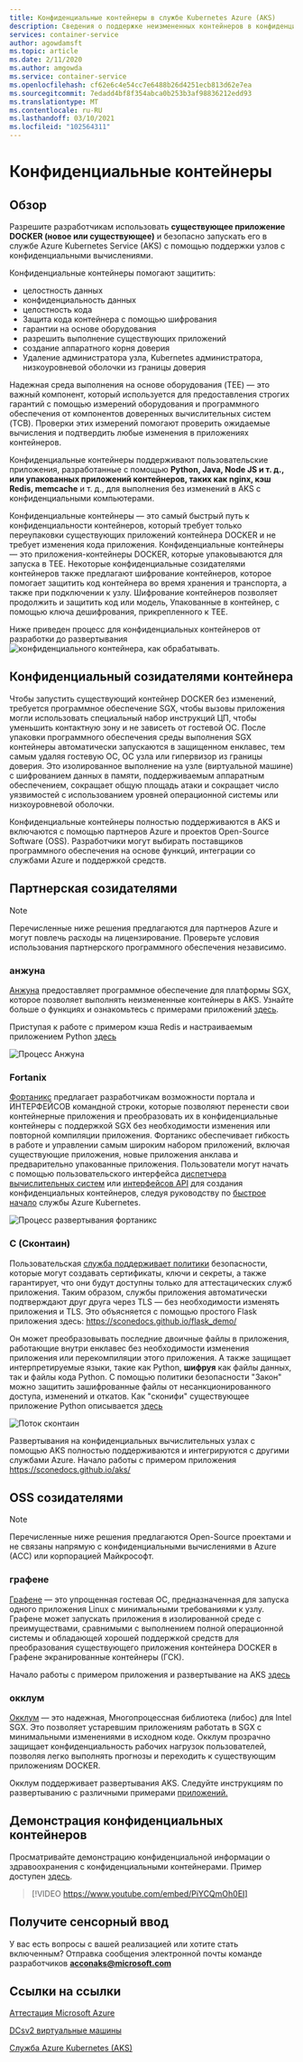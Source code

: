 ```yaml
---
title: Конфиденциальные контейнеры в службе Kubernetes Azure (AKS)
description: Сведения о поддержке неизмененных контейнеров в конфиденциальных контейнерах.
services: container-service
author: agowdamsft
ms.topic: article
ms.date: 2/11/2020
ms.author: amgowda
ms.service: container-service
ms.openlocfilehash: cf62e6c4e54cc7e6488b26d4251ecb813d62e7ea
ms.sourcegitcommit: 7edadd4bf8f354abca0b253b3af98836212edd93
ms.translationtype: MT
ms.contentlocale: ru-RU
ms.lasthandoff: 03/10/2021
ms.locfileid: "102564311"
---
```

# <a name="confidential-containers"></a>Конфиденциальные контейнеры

## <a name="overview"></a>Обзор

Разрешите разработчикам использовать **существующее приложение DOCKER (новое или существующее)** и безопасно запускать его в службе Azure Kubernetes Service (AKS) с помощью поддержки узлов с конфиденциальными вычислениями.

Конфиденциальные контейнеры помогают защитить:

- целостность данных 
- конфиденциальность данных
- целостность кода
- Защита кода контейнера с помощью шифрования
- гарантии на основе оборудования
- разрешить выполнение существующих приложений
- создание аппаратного корня доверия
- Удаление администратора узла, Kubernetes администратора, низкоуровневой оболочки из границы доверия

Надежная среда выполнения на основе оборудования (TEE) — это важный компонент, который используется для предоставления строгих гарантий с помощью измерений оборудования и программного обеспечения от компонентов доверенных вычислительных систем (TCB). Проверки этих измерений помогают проверить ожидаемые вычисления и подтвердить любые изменения в приложениях контейнеров.

Конфиденциальные контейнеры поддерживают пользовательские приложения, разработанные с помощью **Python, Java, Node JS и т. д., или упакованных приложений контейнеров, таких как nginx, кэш Redis, memcache** и т. д., для выполнения без изменений в AKS с конфиденциальными компьютерами.

Конфиденциальные контейнеры — это самый быстрый путь к конфиденциальности контейнеров, который требует только переупаковки существующих приложений контейнера DOCKER и не требует изменения кода приложения. Конфиденциальные контейнеры — это приложения-контейнеры DOCKER, которые упаковываются для запуска в TEE. Некоторые конфиденциальные созидателями контейнеров также предлагают шифрование контейнеров, которое помогает защитить код контейнера во время хранения и транспорта, а также при подключении к узлу. Шифрование контейнеров позволяет продолжить и защитить код или модель, Упакованные в контейнер, с помощью ключа дешифрования, прикрепленного к TEE.

Ниже приведен процесс для конфиденциальных контейнеров от разработки до развертывания ![ конфиденциального контейнера, как обрабатывать.](./media/confidential-containers/how-to-confidential-container.png)

## <a name="confidential-container-enablers"></a>Конфиденциальный созидателями контейнера
Чтобы запустить существующий контейнер DOCKER без изменений, требуется программное обеспечение SGX, чтобы вызовы приложения могли использовать специальный набор инструкций ЦП, чтобы уменьшить контактную зону и не зависеть от гостевой ОС. После упаковки программного обеспечения среды выполнения SGX контейнеры автоматически запускаются в защищенном енклавес, тем самым удаляя гостевую ОС, ОС узла или гипервизор из границы доверия. Это изолированное выполнение на узле (виртуальной машине) с шифрованием данных в памяти, поддерживаемым аппаратным обеспечением, сокращает общую площадь атаки и сокращает число уязвимостей с использованием уровней операционной системы или низкоуровневой оболочки.

Конфиденциальные контейнеры полностью поддерживаются в AKS и включаются с помощью партнеров Azure и проектов Open-Source Software (OSS). Разработчики могут выбирать поставщиков программного обеспечения на основе функций, интеграции со службами Azure и поддержкой средств.

## <a name="partner-enablers"></a>Партнерская созидателями
> [!NOTE]
> Перечисленные ниже решения предлагаются для партнеров Azure и могут повлечь расходы на лицензирование. Проверьте условия использования партнерского программного обеспечения независимо. 

### <a name="anjuna"></a>анжуна

[Анжуна](https://www.anjuna.io/) предоставляет программное обеспечение для платформы SGX, которое позволяет выполнять неизмененные контейнеры в AKS. Узнайте больше о функциях и ознакомьтесь с примерами приложений [здесь](https://www.anjuna.io/microsoft-azure-confidential-computing-aks-lp).

Приступая к работе с примером кэша Redis и настраиваемым приложением Python [здесь](https://www.anjuna.io/microsoft-azure-confidential-computing-aks-lp)

![Процесс Анжуна](./media/confidential-containers/anjuna-process-flow.png)

### <a name="fortanix"></a>Fortanix

[Фортаникс](https://www.fortanix.com/) предлагает разработчикам возможности портала и ИНТЕРФЕЙСОВ командной строки, которые позволяют перенести свои контейнерные приложения и преобразовать их в конфиденциальные контейнеры с поддержкой SGX без необходимости изменения или повторной компиляции приложения. Фортаникс обеспечивает гибкость в работе и управлении самым широким набором приложений, включая существующие приложения, новые приложения анклава и предварительно упакованные приложения. Пользователи могут начать с помощью пользовательского интерфейса [диспетчера вычислительных систем](https://em.fortanix.com/) или [интерфейсов API](https://www.fortanix.com/api/em/) для создания конфиденциальных контейнеров, следуя руководству по [быстрое начало](https://support.fortanix.com/hc/en-us/articles/360049658291-Fortanix-Confidential-Container-on-Azure-Kubernetes-Service) службы Azure Kubernetes.

![Процесс развертывания фортаникс](./media/confidential-containers/fortanix-confidential-containers-flow.png)

### <a name="scone-scontain"></a>С (Сконтаин)

Пользовательская [служба поддерживает политики](https://scontain.com/index.html?lang=en) безопасности, которые могут создавать сертификаты, ключи и секреты, а также гарантирует, что они будут доступны только для аттестацических служб приложения. Таким образом, службы приложения автоматически подтверждают друг друга через TLS — без необходимости изменять приложения и TLS. Это объясняется с помощью простого Flask приложения здесь: https://sconedocs.github.io/flask_demo/  

Он может преобразовывать последние двоичные файлы в приложения, работающие внутри енклавес без необходимости изменения приложения или перекомпиляции этого приложения. А также защищает интерпретируемые языки, такие как Python, **шифруя** как файлы данных, так и файлы кода Python. С помощью политики безопасности "Закон" можно защитить зашифрованные файлы от несанкционированного доступа, изменений и откатов. Как "сконифи" существующее приложение Python описывается [здесь](https://sconedocs.github.io/sconify_image/)

![Поток сконтаин](./media/confidential-containers/scone-workflow.png)

Развертывания на конфиденциальных вычислительных узлах с помощью AKS полностью поддерживаются и интегрируются с другими службами Azure. Начало работы с примером приложения https://sconedocs.github.io/aks/


## <a name="oss-enablers"></a>OSS созидателями 
> [!NOTE]
> Перечисленные ниже решения предлагаются Open-Source проектами и не связаны напрямую с конфиденциальными вычислениями в Azure (ACC) или корпорацией Майкрософт.  

### <a name="graphene"></a>графене

[Графене](https://grapheneproject.io/) — это упрощенная гостевая ОС, предназначенная для запуска одного приложения Linux с минимальными требованиями к узлу. Графене может запускать приложения в изолированной среде с преимуществами, сравнимыми с выполнением полной операционной системы и обладающей хорошей поддержкой средств для преобразования существующего приложения контейнера DOCKER в Графене экранированные контейнеры (ГСК).

Начало работы с примером приложения и развертывание на AKS [здесь](https://graphene.readthedocs.io/en/latest/cloud-deployment.html#azure-kubernetes-service-aks)

### <a name="occlum"></a>окклум
[Окклум](https://occlum.io/) — это надежная, Многопроцессная библиотека (либос) для Intel SGX. Это позволяет устаревшим приложениям работать в SGX с минимальными изменениями в исходном коде. Окклум прозрачно защищает конфиденциальность рабочих нагрузок пользователей, позволяя легко выполнять прогнозы и переходить к существующим приложениям DOCKER.

Окклум поддерживает развертывания AKS. Следуйте инструкциям по развертыванию с различными примерами [приложений.](https://github.com/occlum/occlum/blob/master/docs/azure_aks_deployment_guide.md)


## <a name="confidential-containers-demo"></a>Демонстрация конфиденциальных контейнеров
Просматривайте демонстрацию конфиденциальной информации о здравоохранения с конфиденциальными контейнерами. Пример доступен [здесь](/azure/architecture/example-scenario/confidential/healthcare-inference). 

> [!VIDEO https://www.youtube.com/embed/PiYCQmOh0EI]


## <a name="get-in-touch"></a>Получите сенсорный ввод

У вас есть вопросы с вашей реализацией или хотите стать включенным? Отправка сообщения электронной почты команде разработчиков **acconaks@microsoft.com**

## <a name="reference-links"></a>Ссылки на ссылки

[Аттестация Microsoft Azure](../attestation/overview.md)

[DCsv2 виртуальные машины](virtual-machine-solutions.md)

[Служба Azure Kubernetes (AKS)](../aks/intro-kubernetes.md)